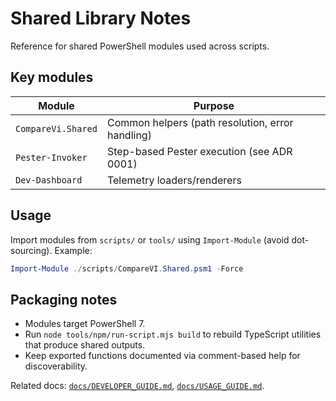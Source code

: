 <!-- markdownlint-disable-next-line MD041 -->
# Shared Library Notes

Reference for shared PowerShell modules used across scripts.

## Key modules

| Module | Purpose |
| ------ | ------- |
| `CompareVi.Shared` | Common helpers (path resolution, error handling) |
| `Pester-Invoker` | Step-based Pester execution (see ADR 0001) |
| `Dev-Dashboard` | Telemetry loaders/renderers |

## Usage

Import modules from `scripts/` or `tools/` using `Import-Module` (avoid dot-sourcing). Example:

```powershell
Import-Module ./scripts/CompareVI.Shared.psm1 -Force
```

## Packaging notes

- Modules target PowerShell 7.
- Run `node tools/npm/run-script.mjs build` to rebuild TypeScript utilities that produce shared outputs.
- Keep exported functions documented via comment-based help for discoverability.

Related docs: [`docs/DEVELOPER_GUIDE.md`](./DEVELOPER_GUIDE.md), [`docs/USAGE_GUIDE.md`](./USAGE_GUIDE.md).
